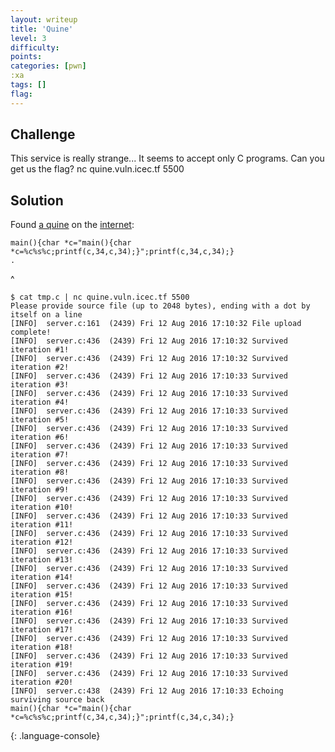 ```yaml
---
layout: writeup
title: 'Quine'
level: 3
difficulty:
points:
categories: [pwn]
:xa
tags: []
flag:
---
```

## Challenge

This service is really strange... It seems to accept only C programs.
Can you get us the flag? nc quine.vuln.icec.tf 5500

## Solution

Found [a quine](writeupfiles/quine.c) on the [internet][1]:

    main(){char *c="main(){char *c=%c%s%c;printf(c,34,c,34);}";printf(c,34,c,34);}
    .
^

    $ cat tmp.c | nc quine.vuln.icec.tf 5500
    Please provide source file (up to 2048 bytes), ending with a dot by itself on a line
    [INFO]  server.c:161  (2439) Fri 12 Aug 2016 17:10:32 File upload complete!
    [INFO]  server.c:436  (2439) Fri 12 Aug 2016 17:10:32 Survived iteration #1!
    [INFO]  server.c:436  (2439) Fri 12 Aug 2016 17:10:32 Survived iteration #2!
    [INFO]  server.c:436  (2439) Fri 12 Aug 2016 17:10:33 Survived iteration #3!
    [INFO]  server.c:436  (2439) Fri 12 Aug 2016 17:10:33 Survived iteration #4!
    [INFO]  server.c:436  (2439) Fri 12 Aug 2016 17:10:33 Survived iteration #5!
    [INFO]  server.c:436  (2439) Fri 12 Aug 2016 17:10:33 Survived iteration #6!
    [INFO]  server.c:436  (2439) Fri 12 Aug 2016 17:10:33 Survived iteration #7!
    [INFO]  server.c:436  (2439) Fri 12 Aug 2016 17:10:33 Survived iteration #8!
    [INFO]  server.c:436  (2439) Fri 12 Aug 2016 17:10:33 Survived iteration #9!
    [INFO]  server.c:436  (2439) Fri 12 Aug 2016 17:10:33 Survived iteration #10!
    [INFO]  server.c:436  (2439) Fri 12 Aug 2016 17:10:33 Survived iteration #11!
    [INFO]  server.c:436  (2439) Fri 12 Aug 2016 17:10:33 Survived iteration #12!
    [INFO]  server.c:436  (2439) Fri 12 Aug 2016 17:10:33 Survived iteration #13!
    [INFO]  server.c:436  (2439) Fri 12 Aug 2016 17:10:33 Survived iteration #14!
    [INFO]  server.c:436  (2439) Fri 12 Aug 2016 17:10:33 Survived iteration #15!
    [INFO]  server.c:436  (2439) Fri 12 Aug 2016 17:10:33 Survived iteration #16!
    [INFO]  server.c:436  (2439) Fri 12 Aug 2016 17:10:33 Survived iteration #17!
    [INFO]  server.c:436  (2439) Fri 12 Aug 2016 17:10:33 Survived iteration #18!
    [INFO]  server.c:436  (2439) Fri 12 Aug 2016 17:10:33 Survived iteration #19!
    [INFO]  server.c:436  (2439) Fri 12 Aug 2016 17:10:33 Survived iteration #20!
    [INFO]  server.c:438  (2439) Fri 12 Aug 2016 17:10:33 Echoing surviving source back
    main(){char *c="main(){char *c=%c%s%c;printf(c,34,c,34);}";printf(c,34,c,34);}
{: .language-console}



[1]: https://www.nyx.net/~gthompso/self_c.txt
